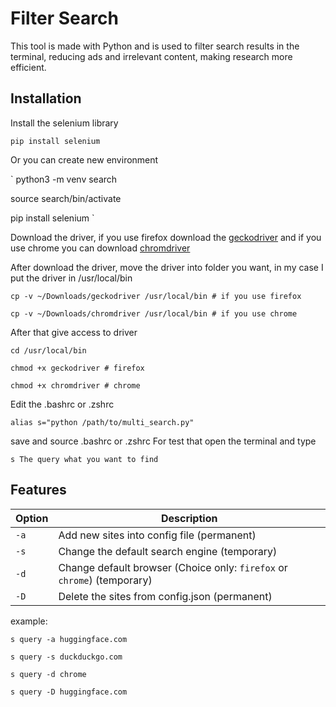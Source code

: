 # Filter Search

This tool is made with Python and is used to filter search results in the terminal, reducing ads and irrelevant content, making research more efficient.

## Installation
Install the selenium library

`
pip install selenium
`

Or you can create new environment

`
python3 -m venv search

source search/bin/activate

pip install selenium
`

Download the driver, if you use firefox download the [geckodriver](https://github.com/mozilla/geckodriver/releases) and if you use chrome you can download [chromdriver](https://getwebdriver.com/chromedriver#stable)

After download the driver, move the driver into folder you want, in my case I put the driver in /usr/local/bin

`
cp -v ~/Downloads/geckodriver /usr/local/bin # if you use firefox
`

`
cp -v ~/Downloads/chromdriver /usr/local/bin # if you use chrome
`

After that give access to driver

`
cd /usr/local/bin
`

`
chmod +x geckodriver # firefox
`

`
chmod +x chromdriver # chrome
`

Edit the .bashrc or .zshrc

`
alias s="python /path/to/multi_search.py"
`

save and source .bashrc or .zshrc
For test that open the terminal and type 

`s The query what you want to find`


## Features

| Option | Description |
|--------|-------------|
| `-a`   | Add new sites into config file (permanent)|
| `-s`   | Change the default search engine (temporary)|
| `-d`   | Change default browser (Choice only: `firefox` or `chrome`) (temporary) |
| `-D`   | Delete the sites from config.json (permanent)|

example:

`
s query -a huggingface.com
`

`
s query -s duckduckgo.com
`

`
s query -d chrome
`

`
s query -D huggingface.com
`

